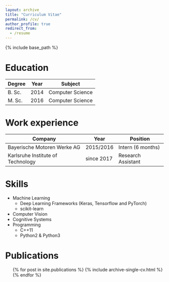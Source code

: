 ```yaml
---
layout: archive
title: "Curriculum Vitae"
permalink: /cv/
author_profile: true
redirect_from:
  - /resume
---
```


{% include base_path %}

Education
======
| Degree           | Year   | Subject                                                      |
| --------         | ------ | ------------------------------------------------------------ |
| B. Sc.           | 2014   | Computer Science                                             |
| M. Sc.           | 2016   | Computer Science                                             |

Work experience
======
| Company                               | Year        | Position                           |
| --------                              | ----------- | ---------------------------------- |
| Bayerische Motoren Werke AG           | 2015/2016   | Intern (6 months)                  |
| Karlsruhe Institute of Technology     | since 2017  | Research Assistant                 |
  
Skills
======
* Machine Learning
  * Deep Learning Frameworks (Keras, Tensorflow and PyTorch)
  * scikit-learn
* Computer Vision
* Cognitive Systems
* Programming
  * C++11
  * Python2 & Python3

Publications
======
  <ul>{% for post in site.publications %}
    {% include archive-single-cv.html %}
  {% endfor %}</ul>
